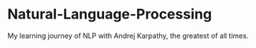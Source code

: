 # Natural-Language-Processing
My learning journey of NLP with Andrej Karpathy, the greatest of all times.
